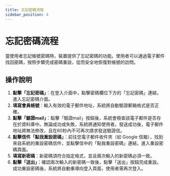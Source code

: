 ```yaml
---
title: 忘記密碼流程
sidebar_position: 4
---
```


# 忘記密碼流程

當使用者忘記帳號密碼時，裝置提供了忘記密碼的功能。使用者可以通過電子郵件找回密碼，按照步驟完成密碼重設，從而安全地恢復對帳號的訪問。

## 操作說明

1. **點擊「忘記密碼」**：在登入介面中，點擊密碼欄位下方的「忘記密碼」連結，進入忘記密碼介面。
2. **填寫會員帳號**：輸入有效的電子郵件地址，系統將自動驗證郵箱格式是否正確。
3. **點擊「驗證mail」**：點擊「驗證mail」按鈕後，系統會檢查該電子郵件是否存在於資料庫中。無論成功或失敗，系統將通知使用者。發送成功後，電子郵件地址將無法修改，且在60秒內不可再次請求發送驗證信。
4. **點擊信件「點我重設密碼」**：前往您電子郵件收件夾（如 Google 信箱），找到來自系統的重設密碼信件，並點擊信中的「點我重設密碼」連結，進入重設密碼頁面。
5. **填寫新密碼**：新密碼須符合指定格式，並且兩次輸入的新密碼必須一致。
6. **點擊「送出」**：確認兩次輸入的新密碼一致後，點擊「送出」按鈕完成重設。成功重設密碼後，系統將自動重導向登入頁面，使用者需再次登入。
